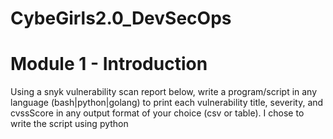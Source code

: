 # CybeGirls2.0_DevSecOps
# Module 1 -  Introduction
Using a snyk vulnerability scan report below, write a program/script in any language (bash|python|golang) to print each vulnerability title, severity, and cvssScore in any output format of your choice (csv or table). I chose to write the script using python​
